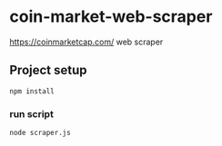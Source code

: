 # coin-market-web-scraper
https://coinmarketcap.com/ web scraper

## Project setup
```
npm install
```

### run script
```
node scraper.js
```
